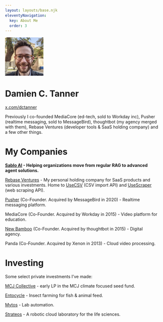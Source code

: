 ```yaml
---
layout: layouts/base.njk
eleventyNavigation:
  key: About Me
  order: 3
---
```


<img src="/img/damien-square-small.jpeg" alt="Me" width="25%">

# Damien C. Tanner

[x.com/dctanner](https://x.com/dctanner)

Previously I co-founded MediaCore (ed-tech, sold to Workday inc), Pusher (realtime messaging, sold to MessageBird), thoughtbot (my agency merged with them), Rebase Ventures (developer tools & SaaS holding company) and a few other things.

<!-- I'm currently working on [Sablo AI](https://sablo.ai), helping organizations move from regular RAG to advanced agent solutions. -->

# My Companies

**[Sablo AI](https://sablo.ai) - Helping organizations move from regular RAG to advanced agent solutions.**

[Rebase Ventures](http://rebase.ventures) - My personal holding company for SaaS products and various investments. Home to [UseCSV](https://UseCSV.com) (CSV import API) and [UseScraper](https://usescraper.com) (web scraping API).

[Pusher](http://pusher.com) (Co-Founder. Acquired by MessageBird in 2020) - Realtime messaging platform.

MediaCore (Co-Founder. Acquired by Workday in 2015) - Video platform for education.

[New Bamboo](http://thoughtbot.com) (Co-Founder. Acquired by thoughtbot in 2015) - Digital agency.

Panda (Co-Founder. Acquired by Xenon in 2013) - Cloud video processing.

# Investing

Some select private investments I’ve made:

[MCJ Collective](https://angel.co/v/back/mcj-collective) - early LP in the MCJ climate focused seed fund.

[Entocycle](https://www.entocycle.com) - Insect farming for fish & animal feed.

[Mytos](https://www.mytos.bio) - Lab automation.

[Strateos](https://strateos.com) - A robotic cloud laboratory for the life sciences.
